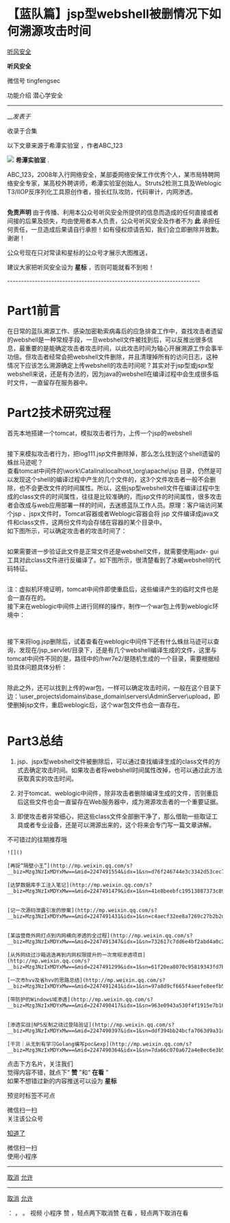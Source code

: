 #  【蓝队篇】jsp型webshell被删情况下如何溯源攻击时间

[ 听风安全 ](javascript:void\(0\);)

**听风安全** ![]()

微信号 tingfengsec

功能介绍 潜心学安全

____

___发表于_

收录于合集

以下文章来源于希潭实验室 ，作者ABC_123

![](http://wx.qlogo.cn/mmhead/Q3auHgzwzM6fmEcY2bcaelEq3UFVKWcPX4siaYoqKZHfc2DgtHsekRw/0)
**希潭实验室** .

ABC_123，2008年入行网络安全，某部委网络安保工作优秀个人，某市局特聘网络安全专家，某高校外聘讲师，希潭实验室创始人。Struts2检测工具及Weblogic
T3/IIOP反序列化工具原创作者，擅长红队攻防，代码审计，内网渗透。

![]()

**免责声明** 由于传播、利用本公众号听风安全所提供的信息而造成的任何直接或者间接的后果及损失，均由使用者本人负责，公众号听风安全及作者不为 **此**
承担任何责任，一旦造成后果请自行承担！如有侵权烦请告知，我们会立即删除并致歉。谢谢！

公众号现在只对常读和星标的公众号才展示大图推送，

建议大家把听风安全设为 **星标** ，否则可能就看不到啦！

\----------------------------------------------------------------------

# Part1前言

在日常的蓝队溯源工作、感染加密勒索病毒后的应急排查工作中，查找攻击者遗留的webshell是一种常规手段，一旦webshell文件被找到后，可以反推出很多信息，最重要的是能确定攻击者攻击时间，以此攻击时间为轴心开展溯源工作会事半功倍。但攻击者经常会把webshell文件删除，并且清理掉所有的访问日志，这种情况下应该怎么溯源确定上传webshell的攻击时间呢？其实对于jsp型或jspx型webshell来说，还是有办法的，因为java的webshell在编译过程中会生成很多临时文件，一直留存在服务器中。

# Part2技术研究过程

首先本地搭建一个tomcat，模拟攻击者行为，上传一个jsp的webshell

![]()

接下来模拟攻击者行为，把log111.jsp文件删除掉，那么怎么找到这个shell遗留的蛛丝马迹呢？  
查看tomcat中间件的\work\Catalina\localhost_\org\apache\jsp
目录，仍然是可以发现这个shell的编译过程中产生的几个文件的，这3个文件攻击者一般不会删除，也不会更改文件的时间属性。所以，这些jsp型webshell文件在编译过程中生成的class文件的时间属性，往往是比较准确的，而jsp文件的时间属性，很多攻击者会改成与web应用部署一样的时间，去迷惑蓝队工作人员。原理：客户端访问某个jsp
、jspx文件时，Tomcat容器或者Weblogic容器会将 jsp 文件编译成java文件和class文件，这两份文件均会存储在容器的某个目录中。  
如下图所示，可以确定攻击者的攻击时间了：

![]()

如果需要进一步验证此文件是正常文件还是webshell文件，就需要使用jadx-
gui工具对此class文件进行反编译了。如下图所示，很清楚看到了冰蝎webshell的代码特征。  

![]()

注：虚拟机环境证明，tomcat中间件即使重启后，这些编译产生的临时文件也是会一直存在的。  
接下来在weblogic中间件上进行同样的操作，制作一个war包上传到weblogic环境中：

![]()

  

![]()

接下来将log.jsp删除后，试着查看在weblogic中间件下还有什么蛛丝马迹可以查询，发现在/jsp_servlet/目录下，还是有几个webshell编译生成的文件，这里与tomcat中间件不同的是，路径中的/hwr7e2/是随机生成的一个目录，需要根据经验具体问题具体分析：  

![]()

除此之外，还可以找到上传的war包，一样可以确定攻击时间，一般在这个目录下边：\user_projects\domains\base_domain\servers\AdminServer\upload，即使删掉jsp文件，重启weblogic后，这个war包文件也会一直存在。

![]()

# Part3总结  

  1. jsp、jspx型webshell文件被删除后，可以通过查找编译生成的class文件的方式去确定攻击时间。如果攻击者将webshell时间属性改掉，也可以通过此方法获取真实的攻击时间。

  2. 对于tomcat、weblogic中间件，除非攻击者删除编译生成的文件，否则重启后这些文件也会一直留存在Web服务器中，成为溯源攻击者的一个重要证据。

  3. 即使攻击者非常细心，把这些class文件全部删干净了，那么借助一些取证工具或者专业设备，还是可以溯源出来的，这个将来会专门写一篇文章讲解。

  
  
不可错过的往期推荐哦  

    
    
      
    
    
    ![]()
    
    [再捉“隔壁小王”](http://mp.weixin.qq.com/s?__biz=Mzg3NzIxMDYxMw==&mid=2247491554&idx=1&sn=d76f246744e3c3342d53cec71a32c132&chksm=cf272178f850a86eea4650b20ace55a6602e475be79aecaac6d0a24f75202c5935b1b2957b71&scene=21#wechat_redirect)
    
    [达梦数据库手工注入笔记](http://mp.weixin.qq.com/s?__biz=Mzg3NzIxMDYxMw==&mid=2247491479&idx=1&sn=41e8beebfc19513887373c897985ca0d&chksm=cf27210df850a81ba9db2e42cd472b14392dfe9b6758d1aba1d74035ef7988daa02952e61c55&scene=21#wechat_redirect)  
    
    
    [记一次源码泄露引发的惨案](http://mp.weixin.qq.com/s?__biz=Mzg3NzIxMDYxMw==&mid=2247491431&idx=1&sn=c4aecf32ee8a7269c27b2b2d1416787b&chksm=cf2721fdf850a8eb4db7a006f997af13456e06e8b2fd458eee6c7b0ab27091e178283ac7c335&scene=21#wechat_redirect)  
    
    
    [某运营商外网打点到内网横向渗透的全过程](http://mp.weixin.qq.com/s?__biz=Mzg3NzIxMDYxMw==&mid=2247491347&idx=1&sn=732617c7dd6e4bf2abd4a0c2199906cc&chksm=cf272189f850a89f697b402633f3b4f59beaee09e26db09e2661fb9f3713b85dab939b50c3af&scene=21#wechat_redirect)
    
    [从外网绕过沙箱逃逸再到内网权限提升的一次常规渗透项目](http://mp.weixin.qq.com/s?__biz=Mzg3NzIxMDYxMw==&mid=2247491299&idx=1&sn=61f20ea8070c95819343fd7b34bc1407&chksm=cf272079f850a96fa1f8ad795deb139787dda6fbb672b90c1aee70da2bf0a894dd14abf42ea8&scene=21#wechat_redirect)
    
    [一次市hvv及省hvv的思路总结](http://mp.weixin.qq.com/s?__biz=Mzg3NzIxMDYxMw==&mid=2247491241&idx=1&sn=97a8d9cf665f4aeefe8eefb5020a844a&chksm=cf272033f850a925de5f68c315a005d4f048282bbf161ed03a78e431f3fa1bcb525dc0d39655&scene=21#wechat_redirect)
    
    [带防护的Windows域渗透](http://mp.weixin.qq.com/s?__biz=Mzg3NzIxMDYxMw==&mid=2247490417&idx=1&sn=963e0943a530f4f1915e7b163ad749be&chksm=cf2725ebf850acfd6a2069742aa88197c3c8901acf69831ea187524956ff8dd7b9cc94e58169&scene=21#wechat_redirect)  
    
    
    [渗透实战|NPS反制之绕过登陆验证](http://mp.weixin.qq.com/s?__biz=Mzg3NzIxMDYxMw==&mid=2247490397&idx=1&sn=ddf394bb24bcfa7063d9a31d7d65af4f&chksm=cf2725c7f850acd1143f58335fbf8efe146574d6f1cfdce68c374c4cc283fe4b640f6a17a131&scene=21#wechat_redirect)
    
    [干货｜从无到有学习Golang编写poc&exp](http://mp.weixin.qq.com/s?__biz=Mzg3NzIxMDYxMw==&mid=2247490364&idx=1&sn=7da66c070a672a4e8ec6e3b5c4090e6b&chksm=cf2725a6f850acb0a30ae6a084902675519e19243c4bb0f91ea8754f7e161cd87521af195492&scene=21#wechat_redirect)

点击下方名片，关注我们  
觉得内容不错，就点下“ **赞** ”和“ **在看** ”  
如果不想错过新的内容推送可以设为 **星标**![]()

预览时标签不可点

微信扫一扫  
关注该公众号

[知道了](javascript:;)

微信扫一扫  
使用小程序

****

[取消](javascript:void\(0\);) [允许](javascript:void\(0\);)

****

[取消](javascript:void\(0\);) [允许](javascript:void\(0\);)

： ， 。   视频 小程序 赞 ，轻点两下取消赞 在看 ，轻点两下取消在看

